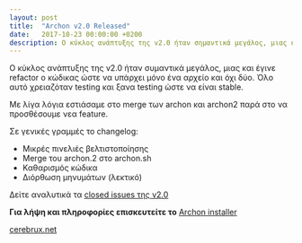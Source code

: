 ```yaml
---
layout: post
title:  "Archon v2.0 Released"
date:   2017-10-23 00:00:00 +0200
description: Ο κύκλος ανάπτυξης της v2.0 ήταν σημαντικά μεγάλος, μιας και έγινε refactor o κώδικας ώστε να υπάρχει μόνο ένα αρχείο και όχι δύο. Όλο αυτό χρειαζόταν testing και ξανα testing ώστε να είναι stable.... 
---
```

Ο κύκλος ανάπτυξης της v2.0 ήταν συμαντικά μεγάλος, μιας και έγινε refactor o κώδικας ώστε να υπάρχει μόνο ένα αρχείο και όχι δύο. Όλο αυτό χρειαζόταν testing και ξανα testing ώστε να είναι stable.

Με λίγα λόγια εστιάσαμε στo merge των archon και archon2 παρά στο να προσθέσουμε νεα feature.

Σε γενικές γραμμές το changelog:

- Μικρές πινελιές βελτιστοποίησης
- Merge του archon.2 στο archon.sh
- Καθαρισμός κώδικα
- Διόρθωση μηνυμάτων (λεκτικό)

Δείτε αναλυτικά τα [closed issues της v2.0](https://github.com/CerebruxCode/Archon/issues?q=is:issue+is:closed+milestone:"Archon+v2.0")

**Για λήψη και πληροφορίες επισκευτείτε το** [Archon installer](https://github.com/CerebruxCode/Archon)


[cerebrux.net](https://cerebrux.net)
